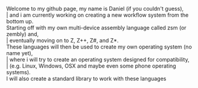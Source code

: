 Welcome to my github page, my name is Daniel (if you couldn't guess), <br>
| and i am currently working on creating a new workflow system from the bottom up. <br>
Starting off with my own multi-device assembly language called zsm (or zembly) and, <br>
| eventually moving on to Z, Z++, Z#, and Z*. <br>
These languages will then be used to create my own operating system (no name yet), <br>
| where i will try to create an operating system designed for compatibility,  <br>
| (e.g. Linux, Windows, OSX and maybe even some phone operating systems). <br>
I will also create a standard library to work with these languages <br>

